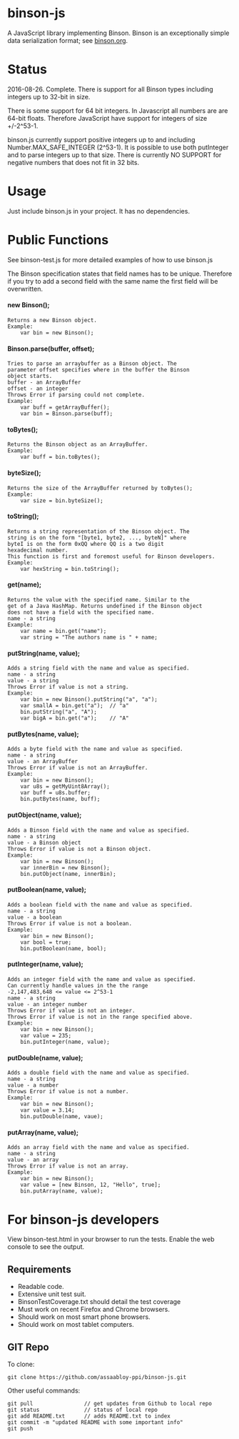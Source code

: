 binson-js
=========

A JavaScript library implementing Binson. Binson is an exceptionally simple 
data serialization format; see [binson.org](http://binson.org/).

Status
======

2016-08-26. Complete.
There is support for all Binson types including integers up to 32-bit in size.

There is some support for 64 bit integers. In Javascript all numbers are are 
64-bit floats. Therefore JavaScript have support for integers of size +/-2^53-1. 

binson.js currently support positive integers up to and including 
Number.MAX_SAFE_INTEGER (2^53-1). It is possible to use both putInteger
and to parse integers up to that size. There is currently NO SUPPORT for negative 
numbers that does not fit in 32 bits. 


Usage
=====

Just include binson.js in your project. It has no dependencies.

Public Functions
================

See binson-test.js for more detailed examples of how to use binson.js

The Binson specification states that field names has to be unique. Therefore
if you try to add a second field with the same name the first field will be
overwritten.

#### new Binson();

    Returns a new Binson object.
    Example:
        var bin = new Binson();

#### Binson.parse(buffer, offset);

    Tries to parse an arraybuffer as a Binson object. The 
    parameter offset specifies where in the buffer the Binson
    object starts.
    buffer - an ArrayBuffer
    offset - an integer
    Throws Error if parsing could not complete.
    Example:
        var buff = getArrayBuffer();
        var bin = Binson.parse(buff);

#### toBytes();

    Returns the Binson object as an ArrayBuffer.
    Example:
        var buff = bin.toBytes();

#### byteSize();

    Returns the size of the ArrayBuffer returned by toBytes();
    Example:
        var size = bin.byteSize();

#### toString();

    Returns a string representation of the Binson object. The 
    string is on the form "[byte1, byte2, ..., byteN]" where 
    byteI is on the form 0xQQ where QQ is a two digit 
    hexadecimal number.
    This function is first and foremost useful for Binson developers.
    Example:
        var hexString = bin.toString();

#### get(name);

    Returns the value with the specified name. Similar to the 
    get of a Java HashMap. Returns undefined if the Binson object
    does not have a field with the specified name.
    name - a string
    Example: 
        var name = bin.get("name");
        var string = "The authors name is " + name;

#### putString(name, value);

    Adds a string field with the name and value as specified. 
    name - a string
    value - a string
    Throws Error if value is not a string.
    Example:
        var bin = new Binson().putString("a", "a");
        var smallA = bin.get("a");  // "a"
        bin.putString("a", "A");
        var bigA = bin.get("a");    // "A"

#### putBytes(name, value);

    Adds a byte field with the name and value as specified.
    name - a string
    value - an ArrayBuffer
    Throws Error if value is not an ArrayBuffer.
    Example:
        var bin = new Binson();
        var u8s = getMyUint8Array();
        var buff = u8s.buffer;
        bin.putBytes(name, buff);

#### putObject(name, value);

    Adds a Binson field with the name and value as specified.
    name - a string
    value - a Binson object
    Throws Error if value is not a Binson object.
    Example:
        var bin = new Binson();
        var innerBin = new Binson();
        bin.putObject(name, innerBin);

#### putBoolean(name, value);

    Adds a boolean field with the name and value as specified.
    name - a string
    value - a boolean
    Throws Error if value is not a boolean.
    Example:
        var bin = new Binson();
        var bool = true;
        bin.putBoolean(name, bool);
    
#### putInteger(name, value);

    Adds an integer field with the name and value as specified.
    Can currently handle values in the the range 
    -2,147,483,648 <= value <= 2^53-1
    name - a string
    value - an integer number
    Throws Error if value is not an integer.
    Throws Error if value is not in the range specified above.
    Example:
        var bin = new Binson();
        var value = 235;
        bin.putInteger(name, value);

#### putDouble(name, value);

    Adds a double field with the name and value as specified.
    name - a string
    value - a number
    Throws Error if value is not a number.
    Example:
        var bin = new Binson();
        var value = 3.14;
        bin.putDouble(name, vaue);
    
#### putArray(name, value);

    Adds an array field with the name and value as specified.
    name - a string
    value - an array
    Throws Error if value is not an array.
    Example:
        var bin = new Binson();
        var value = [new Binson, 12, "Hello", true];
        bin.putArray(name, value);



For binson-js developers
========================

View binson-test.html in your browser to run the tests. Enable the 
web console to see the output.

Requirements
------------

* Readable code.
* Extensive unit test suit.
* BinsonTestCoverage.txt should detail the test coverage
* Must work on recent Firefox and Chrome browsers.
* Should work on most smart phone browsers.
* Should work on most tablet computers.


GIT Repo
--------

To clone:

    git clone https://github.com/assaabloy-ppi/binson-js.git

Other useful commands:

    git pull                // get updates from Github to local repo
    git status              // status of local repo
    git add README.txt      // adds README.txt to index
    git commit -m "updated README with some important info"
    git push



